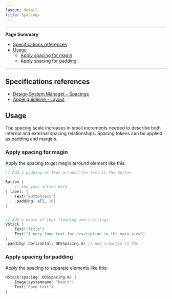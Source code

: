 ```yaml
---
layout: detail
title: Spacings
---
```

---

**Page Summary**

* [Specifications references](#specifications-references)
* [Usage](#usage)
  * [Apply spacing for magin](#apply-spacing-for-margin)
  * [Apply spacing for padding](#apply-spacing-for-padding)
  
---

## Specifications references

- [Design System Manager - Spacings](https://system.design.orange.com/0c1af118d/p/375be7-spacing)
- [Apple guideline - Layout](https://developer.apple.com/design/human-interface-guidelines/foundations/layout)

## Usage 

The spacing scale increases in small increments needed to describe both internal and external spacing relationships. Spacing tokens can be applied as padding and margins.

### Apply spacing for magin

Apply the spacing to get magin arround element like this:

``` swift
// Add a padding of 16px arround the text in the button

Button {
    // Add your action here
} label: {
    Text("ButtonText")
    .padding(.all, 16)
}


// Add a magin of 16px (leading and trailing)
VStack {
    Text("Title")
    Text("A very long text for description in the main view")
}
.padding(.horizontal: ODSSpacing.m) // Add a margin to the

```

### Apply spacing for padding

Apply the spacing to separate elements like this:

``` swift
HStack(spacing: ODSSpacing.m) {
    Image(systemname: "heart")
    Text("Some text")
}
```
